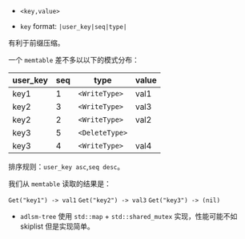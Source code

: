 
* `<key,value>`

* `key` format:
`|user_key|seq|type|`

有利于前缀压缩。

一个  `memtable` 差不多以以下的模式分布：

| user_key | seq | type           | value |
| -------- | --- | -------------- | ----- |
| key1     | 1   | `<WriteType>`  | val1  |
| key2     | 3   | `<WriteType>`  | val3  |
| key2     | 2   | `<WriteType>`  | val2  |
| key3     | 5   | `<DeleteType>` |       |
| key3     | 4   | `<WriteType>`  | val4  |


排序规则：`user_key asc`,`seq desc`。

我们从 `memtable` 读取的结果是：

`Get("key1") -> val1`
`Get("key2") -> val3`
`Get("key3") -> (nil)`


* `adlsm-tree` 使用 `std::map` + `std::shared_mutex` 实现，性能可能不如 skiplist 但是实现简单。